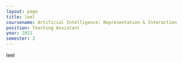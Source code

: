```yaml
---
layout: page
title: leel
coursename: Artificial Intelligence: Representation & Interaction
position: Teaching Assistant
year: 2021
semester: 2
---
```

leel
